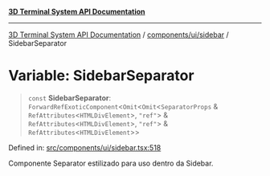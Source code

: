 [**3D Terminal System API Documentation**](../../../../README.md)

***

[3D Terminal System API Documentation](../../../../README.md) / [components/ui/sidebar](../README.md) / SidebarSeparator

# Variable: SidebarSeparator

> `const` **SidebarSeparator**: `ForwardRefExoticComponent`\<`Omit`\<`Omit`\<`SeparatorProps` & `RefAttributes`\<`HTMLDivElement`\>, `"ref"`\> & `RefAttributes`\<`HTMLDivElement`\>, `"ref"`\> & `RefAttributes`\<`HTMLDivElement`\>\>

Defined in: [src/components/ui/sidebar.tsx:518](https://github.com/Dicommunitas/ThreeJS_Terminal_3D/blob/bf102b883b1f46260971486ec9fa4290f009e866/src/components/ui/sidebar.tsx#L518)

Componente Separator estilizado para uso dentro da Sidebar.
